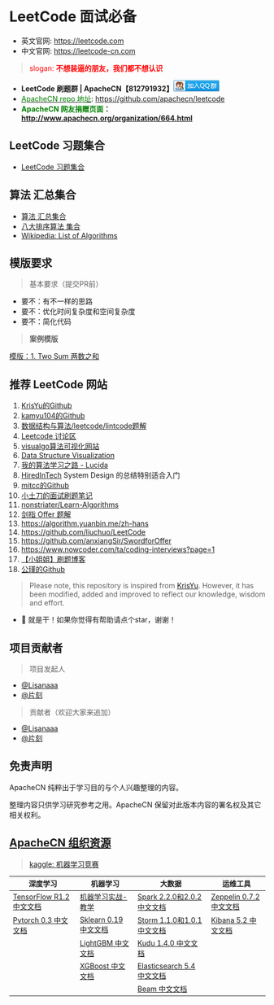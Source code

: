 # LeetCode 面试必备

* 英文官网: https://leetcode.com
* 中文官网: https://leetcode-cn.com

> <font color=red>slogan: **不想装逼的朋友，我们都不想认识**</font>

* **LeetCode 刷题群 | ApacheCN【812791932】<a target="_blank" href="//shang.qq.com/wpa/qunwpa?idkey=1d390faa76fe789a0068dadae4ab9b0f0fc7997c38f216e9a30172866163a49d"><img border="0" src="/images/MainPage/ApacheCN-group.png" alt="LeetCode 刷题 | ApacheCN " title="LeetCode 刷题 | ApacheCN "></a>**
* [<font color=green>ApacheCN repo 地址</font>](https://github.com/apachecn/leetcode): https://github.com/apachecn/leetcode
* **<font color=green>ApacheCN 网友捐赠页面</font>：http://www.apachecn.org/organization/664.html**

## LeetCode 习题集合

* [LeetCode 习题集合](/docs/Leetcode_Solutions)

## 算法 汇总集合

* [算法 汇总集合](/docs/Algorithm)
* [八大排序算法 集合](/docs/Algorithm/Sort)
* [Wikipedia: List of Algorithms](https://en.wikipedia.org/wiki/List_of_algorithms)

## 模版要求

> 基本要求（提交PR前）

* 要不：有不一样的思路
* 要不：优化时间复杂度和空间复杂度
* 要不：简化代码

> **案例模版**

[模版：1. Two Sum 两数之和](/docs/Leetcode_Solutions/001._two_sum.md)

## 推荐 LeetCode 网站

1. [KrisYu的Github](https://github.com/KrisYu/LeetCode-CLRS-Python)
2. [kamyu104的Github](https://github.com/kamyu104/LeetCode)
3. [数据结构与算法/leetcode/lintcode题解](https://algorithm.yuanbin.me/zh-hans/)
4. [Leetcode 讨论区](https://discuss.leetcode.com/)
5. [visualgo算法可视化网站](https://visualgo.net/en)
6. [Data Structure Visualization](https://www.cs.usfca.edu/~galles/visualization/Algorithms.html)
7. [我的算法学习之路 - Lucida](http://zh.lucida.me/blog/on-learning-algorithms/)
8. [HiredInTech](https://www.hiredintech.com/) System Design 的总结特别适合入门
9. [mitcc的Github](https://github.com/mitcc/AlgoSolutions)
10. [小土刀的面试刷题笔记](http://wdxtub.com/interview/14520594642530.html)
11. [nonstriater/Learn-Algorithms](https://github.com/nonstriater/Learn-Algorithms)
12. [剑指 Offer 题解](https://github.com/gatieme/CodingInterviews)
13. https://algorithm.yuanbin.me/zh-hans
14. https://github.com/liuchuo/LeetCode
15. https://github.com/anxiangSir/SwordforOffer
16. https://www.nowcoder.com/ta/coding-interviews?page=1
17. [【小姐姐】刷题博客](https://www.liuchuo.net/about)
18. [公瑾的Github](https://github.com/yuzhoujr/leetcode)

> Please note, this repository is inspired from [KrisYu](https://github.com/KrisYu/LeetCode-CLRS-Python). However, it has been modified, added and improved to reflect our knowledge, wisdom and effort.

 - 💪 就是干！如果你觉得有帮助请点个star，谢谢！

## 项目贡献者

> 项目发起人

* [@Lisanaaa](https://github.com/Lisanaaa)
* [@片刻](https://github.com/jiangzhonglian)

> 贡献者（欢迎大家来追加）

* [@Lisanaaa](https://github.com/Lisanaaa)
* [@片刻](https://github.com/jiangzhonglian)

## 免责声明

ApacheCN 纯粹出于学习目的与个人兴趣整理的内容。

整理内容只供学习研究参考之用。ApacheCN 保留对此版本内容的署名权及其它相关权利。

## [ApacheCN 组织资源](http://www.apachecn.org/)

> [kaggle: 机器学习竞赛](https://github.com/apachecn/kaggle)

| 深度学习 | 机器学习  | 大数据 | 运维工具 |
| --- | --- | --- | --- |
| [TensorFlow R1.2 中文文档](http://cwiki.apachecn.org/pages/viewpage.action?pageId=10030122) | [机器学习实战-教学](https://github.com/apachecn/MachineLearning) | [Spark 2.2.0和2.0.2 中文文档](http://spark.apachecn.org/) | [Zeppelin 0.7.2 中文文档](http://cwiki.apachecn.org/pages/viewpage.action?pageId=10030467) |
| [Pytorch 0.3 中文文档 ](http://pytorch.apachecn.org/cn/0.3.0/) | [Sklearn 0.19 中文文档](http://sklearn.apachecn.org/) | [Storm 1.1.0和1.0.1 中文文档](http://storm.apachecn.org/) | [Kibana 5.2 中文文档](http://cwiki.apachecn.org/pages/viewpage.action?pageId=8159377) |
|  | [LightGBM 中文文档](http://lightgbm.apachecn.org/cn/latest) | [Kudu 1.4.0 中文文档](http://cwiki.apachecn.org/pages/viewpage.action?pageId=10813594) |  |
|  | [XGBoost 中文文档](http://xgboost.apachecn.org/cn/latest)  | [Elasticsearch 5.4 中文文档](http://cwiki.apachecn.org/pages/viewpage.action?pageId=4260364) |
|  |  | [Beam 中文文档](http://beam.apachecn.org/) |
